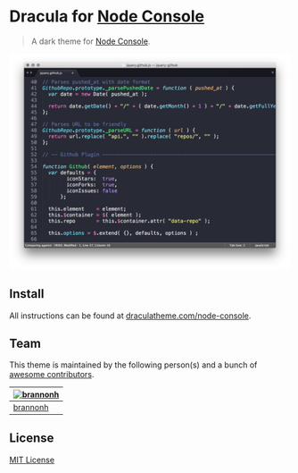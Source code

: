 # Dracula for [Node Console](https://nodejs.org)

> A dark theme for [Node Console](https://nodejs.org).

![Screenshot](./screenshot.png)

## Install

All instructions can be found at [draculatheme.com/node-console](https://draculatheme.com/node-console).

## Team

This theme is maintained by the following person(s) and a bunch of [awesome contributors](https://github.com/dracula/template/graphs/contributors).

[![brannonh](https://github.com/brannonh.png?size=100)](https://github.com/brannonh) |
--- |
[brannonh](https://github.com/brannonh) |

## License

[MIT License](./LICENSE)
